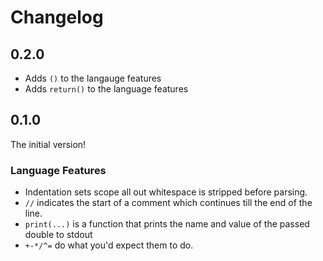 # Changelog

## 0.2.0

- Adds `()` to the langauge features
- Adds `return()` to the language features

## 0.1.0

The initial version!

### Language Features

- Indentation sets scope all out whitespace is stripped before parsing.
- `//` indicates the start of a comment which continues till the end of the line.
- `print(...)` is a function that prints the name and value of the passed double to stdout
- `+-*/^=` do what you'd expect them to do.

